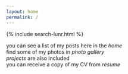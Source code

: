 ```yaml
---
layout: home
permalink: /
---
```


{% include search-lunr.html %}

you can see a list of my posts here in the *home*  
find some of my photos in *photo gallery*  
*projects* are also included  
you can receive a copy of my CV from *resume*  

<!-- {% include search-google.html %} -->
